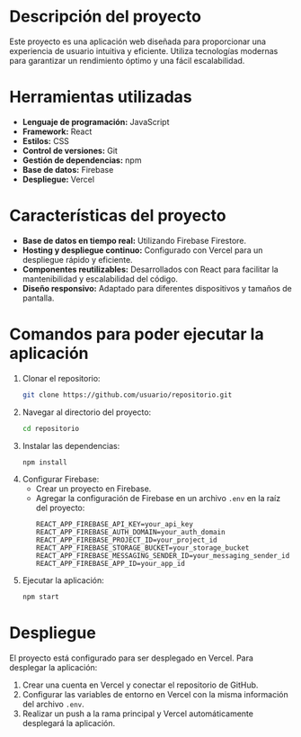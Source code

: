 # Descripción del proyecto

Este proyecto es una aplicación web diseñada para proporcionar una experiencia de usuario intuitiva y eficiente. Utiliza tecnologías modernas para garantizar un rendimiento óptimo y una fácil escalabilidad.

# Herramientas utilizadas

- **Lenguaje de programación:** JavaScript
- **Framework:** React
- **Estilos:** CSS
- **Control de versiones:** Git
- **Gestión de dependencias:** npm
- **Base de datos:** Firebase
- **Despliegue:** Vercel

# Características del proyecto

- **Base de datos en tiempo real:** Utilizando Firebase Firestore.
- **Hosting y despliegue continuo:** Configurado con Vercel para un despliegue rápido y eficiente.
- **Componentes reutilizables:** Desarrollados con React para facilitar la mantenibilidad y escalabilidad del código.
- **Diseño responsivo:** Adaptado para diferentes dispositivos y tamaños de pantalla.

# Comandos para poder ejecutar la aplicación

1. Clonar el repositorio:
    ```bash
    git clone https://github.com/usuario/repositorio.git
    ```
2. Navegar al directorio del proyecto:
    ```bash
    cd repositorio
    ```
3. Instalar las dependencias:
    ```bash
    npm install
    ```
4. Configurar Firebase:
    - Crear un proyecto en Firebase.
    - Agregar la configuración de Firebase en un archivo `.env` en la raíz del proyecto:
        ```
        REACT_APP_FIREBASE_API_KEY=your_api_key
        REACT_APP_FIREBASE_AUTH_DOMAIN=your_auth_domain
        REACT_APP_FIREBASE_PROJECT_ID=your_project_id
        REACT_APP_FIREBASE_STORAGE_BUCKET=your_storage_bucket
        REACT_APP_FIREBASE_MESSAGING_SENDER_ID=your_messaging_sender_id
        REACT_APP_FIREBASE_APP_ID=your_app_id
        ```
5. Ejecutar la aplicación:
    ```bash
    npm start
    ```

# Despliegue

El proyecto está configurado para ser desplegado en Vercel. Para desplegar la aplicación:

1. Crear una cuenta en Vercel y conectar el repositorio de GitHub.
2. Configurar las variables de entorno en Vercel con la misma información del archivo `.env`.
3. Realizar un push a la rama principal y Vercel automáticamente desplegará la aplicación.


